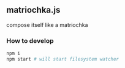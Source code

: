 ## matriochka.js
compose itself like a matriochka

### How to develop

```bash
npm i
npm start # will start filesystem watcher
```

